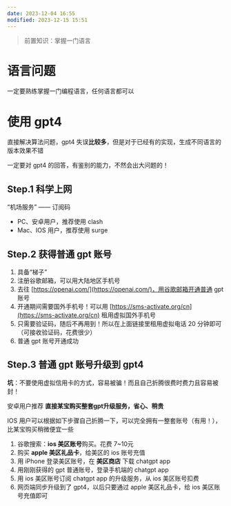 ```yaml
---
date: 2023-12-04 16:55
modified: 2023-12-15 15:51
---
```


>前置知识：掌握一门语言

# 语言问题

一定要熟练掌握一门编程语言，任何语言都可以

# 使用 gpt4

直接解决算法问题，gpt4 失误**比较多**，但是对于已经有的实现，生成不同语言的版本效果不错

一定要对 gpt4 的回答，有鉴别的能力，不然会出大问题的！

## Step.1 科学上网

“机场服务” —— 订阅码

- PC、安卓用户，推荐使用 clash
- Mac、IOS 用户，推荐使用 surge

## Step.2 获得普通 gpt 账号

1. 具备“梯子”
2. 注册谷歌邮箱，可以用大陆地区手机号
3. 去往 [https://openai.com/](https://openai.com/)，用谷歌邮箱开通普通 gpt 账号
4. 开通期间需要国外手机号！可以用 [https://sms-activate.org/cn](https://sms-activate.org/cn) 租用虚拟国外手机号
5. 只需要验证码，随后不再用到！所以在上面链接里租用虚拟电话 20 分钟即可（可接收验证码，花费很少）
6. 普通 gpt 账号开通成功

## Step.3 普通 gpt 账号升级到 gpt4

**坑**：不要使用虚拟信用卡的方式，容易被骗！而且自己折腾很费时费力且容易被封！

安卓用户推荐 **直接某宝购买整套gpt升级服务，省心、稍贵**

IOS 用户可以根据如下步骤自己折腾一下，可以完全拥有一整套账号（有用！），比某宝购买稍微便宜一些

1. 谷歌搜索：**ios 美区账号**购买。花费 7~10元
2. 购买 **apple 美区礼品卡**，给美区的 ios 账号充值
3. 用 iPhone 登录美区账号，在 **美区商店** 下载 chatgpt app
4. 用刚刚获得的 gpt 普通账号，登录手机端的 chatgpt app
5. 用 ios 美区账号订阅 chatgpt app 的升级服务，从 ios 美区账号扣费
6. 网页端同步升级到了 gpt4，以后只要通过 apple 美区礼品卡，给 ios 美区账号充值即可
